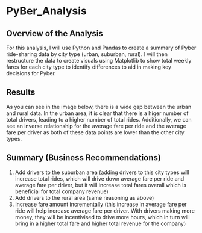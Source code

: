 # PyBer_Analysis

## Overview of the Analysis
For this analysis, I will use Python and Pandas to create a summary of Pyber ride-sharing data by city type (urban, suburban, rural). I will then restructure the data to create visuals using Matplotlib to show total weekly fares for each city type to identify differences to aid in making key decisions for Pyber. 

## Results
As you can see in the image below, there is a wide gap between the urban and rural data. In the urban area, it is clear that there is a higer number of total drivers, leading to a higher number of total rides. Additionally, we can see an inverse relationship for the average fare per ride and the average fare per driver as both of these data points are lower than the other city types. 

## Summary (Business Recommendations) 
1. Add drivers to the suburban area (adding drivers to this city types will increase total rides, which will drive down average fare per ride and average fare per driver, but it will increase total fares overall which is beneficial for total company revenue)
2. Add drivers to the rural area (same reasoning as above)
3. Increase fare amount incrementally (this increase in average fare per ride will help increase average fare per driver. With drivers making more money, they will be incentivised to drive more hours, which in turn will bring in a higher total fare and higher total revenue for the company)
